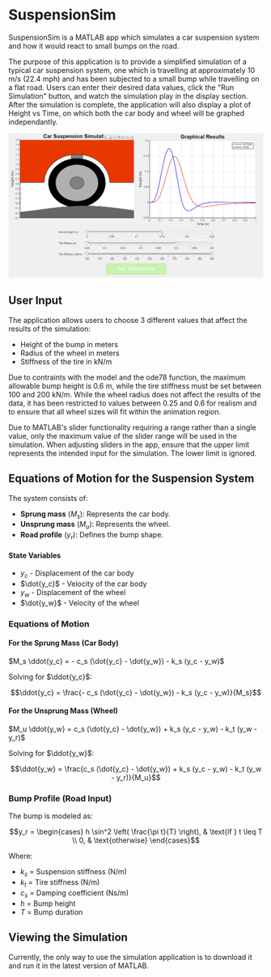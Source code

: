 # SuspensionSim
SuspensionSim is a MATLAB app which simulates a car suspension system and how it would react to small bumps on the road.


The purpose of this application is to provide a simplified simulation of a typical car suspension system, one which is travelling at approximately 10 m/s (22.4 mph) and has been subjected to a small bump while travelling on a flat road. Users can enter their desired data values, click the "Run Simulation" button, and watch the simulation play in the display section. After the simulation is complete, the application will also display a plot of Height vs Time, on which both the car body and wheel will be graphed independantly.

![alt text](https://github.com/JakubPonulak/SuspensionSim/blob/main/sample_image.png)

## User Input
The application allows users to choose 3 different values that affect the results of the simulation: 
- Height of the bump in meters
- Radius of the wheel in meters
- Stiffness of the tire in kN/m

Due to contraints with the model and the ode78 function, the maximum allowable bump height is 0.6 m, while the tire stiffness must be set between 100 and 200 kN/m. While the wheel radius does not affect the results of the data, it has been restricted to values between 0.25 and 0.6 for realism and to ensure that all wheel sizes will fit within the animation region.

Due to MATLAB's slider functionality requiring a range rather than a single value, only the maximum value of the slider range will be used in the simulation. When adjusting sliders in the app, ensure that the upper limit represents the intended input for the simulation. The lower limit is ignored.

## Equations of Motion for the Suspension System

The system consists of:
- **Sprung mass** ($M_s$): Represents the car body.
- **Unsprung mass** ($M_u$): Represents the wheel.
- **Road profile** ($y_r$): Defines the bump shape.

#### **State Variables**
- $y_c$ - Displacement of the car body  
- $\dot{y_c}$ - Velocity of the car body  
- $y_w$ - Displacement of the wheel  
- $\dot{y_w}$ - Velocity of the wheel  

### **Equations of Motion**
#### **For the Sprung Mass (Car Body)**

$M_s \ddot{y_c} = - c_s (\dot{y_c} - \dot{y_w}) - k_s (y_c - y_w)$

Solving for $\ddot{y_c}$:

$$\ddot{y_c} = \frac{- c_s (\dot{y_c} - \dot{y_w}) - k_s (y_c - y_w)}{M_s}$$

#### **For the Unsprung Mass (Wheel)**

$M_u \ddot{y_w} = c_s (\dot{y_c} - \dot{y_w}) + k_s (y_c - y_w) - k_t (y_w - y_r)$

Solving for $\ddot{y_w}$:

$$\ddot{y_w} = \frac{c_s (\dot{y_c} - \dot{y_w}) + k_s (y_c - y_w) - k_t (y_w - y_r)}{M_u}$$

### **Bump Profile (Road Input)**
The bump is modeled as:

$$y_r =
\begin{cases} 
h \sin^2 \left( \frac{\pi t}{T} \right), & \text{if } t \leq T \\
0, & \text{otherwise}
\end{cases}$$

Where:
- $k_s$ = Suspension stiffness (N/m)  
- $k_t$ = Tire stiffness (N/m)  
- $c_s$ = Damping coefficient (Ns/m)  
- $h$ = Bump height  
- $T$ = Bump duration

## Viewing the Simulation
Currently, the only way to use the simulation application is to download it and run it in the latest version of MATLAB. 

